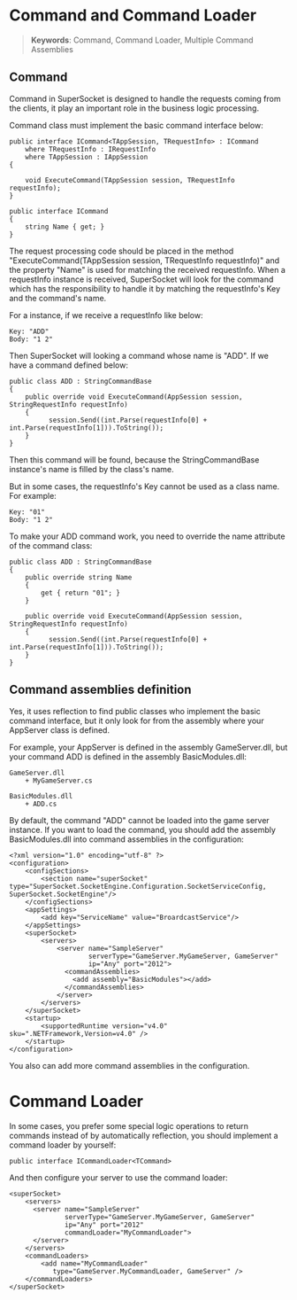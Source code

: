 # Command and Command Loader

> __Keywords__: Command, Command Loader, Multiple Command Assemblies

## Command
Command in SuperSocket is designed to handle the requests coming from the clients, it play an important role in the business logic processing.

Command class must implement the basic command interface below:

    public interface ICommand<TAppSession, TRequestInfo> : ICommand
        where TRequestInfo : IRequestInfo
        where TAppSession : IAppSession
    {

        void ExecuteCommand(TAppSession session, TRequestInfo requestInfo);
    }

    public interface ICommand
    {
        string Name { get; }
    }


The request processing code should be placed in the method "ExecuteCommand(TAppSession session, TRequestInfo requestInfo)" and the property "Name" is used for matching the received requestInfo. When a requestInfo instance is received, SuperSocket will look for the command which has the responsibility to handle it by matching the requestInfo's Key and the command's name.

For a instance, if we receive a requestInfo like below:

    Key: "ADD"
    Body: "1 2"

Then SuperSocket will looking a command whose name is "ADD". If we have a command defined below:

    public class ADD : StringCommandBase
    {
		public override void ExecuteCommand(AppSession session, StringRequestInfo requestInfo)
        {
              session.Send((int.Parse(requestInfo[0] + int.Parse(requestInfo[1])).ToString());
        }
    }

Then this command will be found, because the StringCommandBase instance's name is filled by the class's name.

But in some cases, the requestInfo's Key cannot be used as a class name. For example:

    Key: "01"
    Body: "1 2"

To make your ADD command work, you need to override the name attribute of the command class:

    public class ADD : StringCommandBase
    {
        public override string Name
        {
            get { return "01"; }
        }

		public override void ExecuteCommand(AppSession session, StringRequestInfo requestInfo)
        {
              session.Send((int.Parse(requestInfo[0] + int.Parse(requestInfo[1])).ToString());
        }
    }


## Command assemblies definition

Yes, it uses reflection to find public classes who implement the basic command interface, but it only look for from the assembly where your AppServer class is defined.

For example, your AppServer is defined in the assembly GameServer.dll, but your command ADD is defined in the assembly BasicModules.dll:

    GameServer.dll
    	+ MyGameServer.cs

>

    BasicModules.dll
    	+ ADD.cs

By default, the command "ADD" cannot be loaded into the game server instance. If you want to load the command, you should add the assembly BasicModules.dll into command assemblies in the configuration:

    <?xml version="1.0" encoding="utf-8" ?>
    <configuration>
	    <configSections>
	        <section name="superSocket" type="SuperSocket.SocketEngine.Configuration.SocketServiceConfig, SuperSocket.SocketEngine"/>
	    </configSections>
	    <appSettings>
	        <add key="ServiceName" value="BroardcastService"/>
	    </appSettings>
	    <superSocket>
	        <servers>
	            <server name="SampleServer"
	                    serverType="GameServer.MyGameServer, GameServer"
	                    ip="Any" port="2012">
	              <commandAssemblies>
	                <add assembly="BasicModules"></add>
	              </commandAssemblies>
	            </server>
	        </servers>
	    </superSocket>
	    <startup>
	        <supportedRuntime version="v4.0" sku=".NETFramework,Version=v4.0" />
	    </startup>
	</configuration>

You also can add more command assemblies in the configuration.

# Command Loader

In some cases, you prefer some special logic operations to return commands instead of by  automatically reflection, you should implement a command loader by yourself:

    public interface ICommandLoader<TCommand>

And then configure your server to use the command loader:

    <superSocket>
	    <servers>
	      <server name="SampleServer"
	              serverType="GameServer.MyGameServer, GameServer"
	              ip="Any" port="2012"
				  commandLoader="MyCommandLoader">
	      </server>
	    </servers>
	    <commandLoaders>
	        <add name="MyCommandLoader"
	           type="GameServer.MyCommandLoader, GameServer" />
	    </commandLoaders>
    </superSocket>